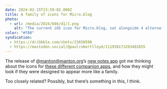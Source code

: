 ```yaml
---
date: 2024-02-15T23:59:02.000Z
title: A family of icons for Micro.blog
photo:
  - url: /media/2024/046/d1/1.png
    alt: "The current iOS icon for Micro.blog, sat alongside 4 alternative icons for Strata, Sunlit, Wavelength and Epilogue. All icons share a yellow colour palette and feature overlapping shapes."
color: "#f80"
syndication:
  - https://dribbble.com/shots/23650598
  - https://mastodon.social/@paulrobertlloyd/111938173203482655
---
```


The release of @manton@manton.org’s [new notes app](https://www.manton.org/2024/02/13/introducing-notes-in.html) got me thinking about the icons for [these different companion apps](https://apps.apple.com/gb/developer/micro-blog-llc/id1253201334), and how they might look if they were designed to appear more like a family.

Too closely related? Possibly, but there’s something in this, I think.
